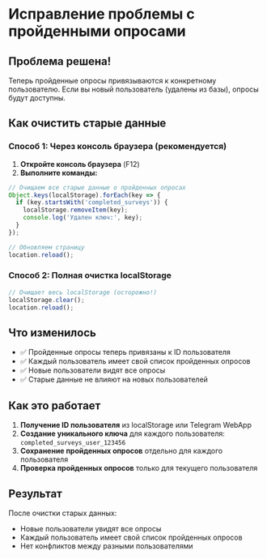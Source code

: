 # Исправление проблемы с пройденными опросами

## Проблема решена!

Теперь пройденные опросы привязываются к конкретному пользователю. Если вы новый пользователь (удалены из базы), опросы будут доступны.

## Как очистить старые данные

### Способ 1: Через консоль браузера (рекомендуется)

1. **Откройте консоль браузера** (F12)
2. **Выполните команды:**
```javascript
// Очищаем все старые данные о пройденных опросах
Object.keys(localStorage).forEach(key => {
  if (key.startsWith('completed_surveys')) {
    localStorage.removeItem(key);
    console.log('Удален ключ:', key);
  }
});

// Обновляем страницу
location.reload();
```

### Способ 2: Полная очистка localStorage

```javascript
// Очищает весь localStorage (осторожно!)
localStorage.clear();
location.reload();
```

## Что изменилось

- ✅ Пройденные опросы теперь привязаны к ID пользователя
- ✅ Каждый пользователь имеет свой список пройденных опросов
- ✅ Новые пользователи видят все опросы
- ✅ Старые данные не влияют на новых пользователей

## Как это работает

1. **Получение ID пользователя** из localStorage или Telegram WebApp
2. **Создание уникального ключа** для каждого пользователя: `completed_surveys_user_123456`
3. **Сохранение пройденных опросов** отдельно для каждого пользователя
4. **Проверка пройденных опросов** только для текущего пользователя

## Результат

После очистки старых данных:
- Новые пользователи увидят все опросы
- Каждый пользователь имеет свой список пройденных опросов
- Нет конфликтов между разными пользователями
